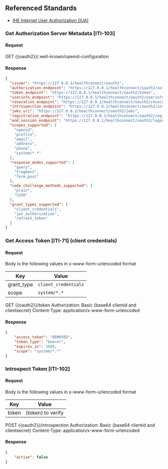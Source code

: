 
## Referenced Standards

- [IHE Internet User Authorization (IUA)](https://profiles.ihe.net/ITI/IUA/index.html)

### Get Authorization Server Metadata [ITI-103]

#### Request

<div class="alert alert-success" role="alert">
GET {{oauth2}}/.well-known/openid-configuration
</div>

#### Response

```json
{
  "issuer": "https://127.0.0.1/healthconnect/oauth2",
  "authorization_endpoint": "https://127.0.0.1/healthconnect/oauth2/authorize",
  "token_endpoint": "https://127.0.0.1/healthconnect/oauth2/token",
  "userinfo_endpoint": "https://127.0.0.1/healthconnect/oauth2/userinfo",
  "revocation_endpoint": "https://127.0.0.1/healthconnect/oauth2/revocation",
  "introspection_endpoint": "https://127.0.0.1/healthconnect/oauth2/introspection",
  "jwks_uri": "https://127.0.0.1/healthconnect/oauth2/jwks",
  "registration_endpoint": "https://127.0.0.1/healthconnect/oauth2/register",
  "end_session_endpoint": "https://127.0.0.1/healthconnect/oauth2/logout",
  "scopes_supported": [
    "openid",
    "profile",
    "email",
    "address",
    "phone",
    "system/*.*"
  ],
  "response_modes_supported": [
    "query",
    "fragment",
    "form_post"
  ],
  "code_challenge_methods_supported": [
    "plain",
    "S256"
  ],
  "grant_types_supported": [
    "client_credentials",
    "jwt_authorization",
    "refresh_token"
  ]
}
```

### Get Access Token [ITI-71] (client credentials)

#### Request

Body is the following values in x-www-form-urlencoded format

| Key | Value              |
|-----|--------------------|
| grant_type | `client_credentials` |
| scope | `system/*.*` | 

<div class="alert alert-success" role="alert">
GET {{oauth2}}/token
Authorization: Basic {base64 clientid and clientsecret}
Content-Type: application/x-www-form-urlencoded
</div>

#### Response

```json
{
    "access_token": "REMOVED",
    "token_type": "bearer",
    "expires_in": 3600,
    "scope": "system/*.*"
}
```

### Introspect Token [ITI-102]

#### Request

Body is the following values in x-www-form-urlencoded format

| Key   | Value             |
|-------|-------------------|
| token | {token} to verify |

<div class="alert alert-success" role="alert">
POST {{oauth2}}/introspection
Authorization: Basic {base64 clientid and clientsecret}
Content-Type: application/x-www-form-urlencoded
</div>

#### Response

```json
{
    "active": false
}
```
